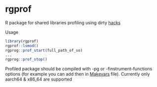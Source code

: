 # rgprof
R package for shared libraries profiling using dirty [hacks](http://redplait.blogspot.com/2024/03/profiling-shared-libraries-on-linux.html)

Usage
```R
library(rgprof)
rgprof::lsmod()
rgprog::prof_start(full_path_of_so)
...
rgprog::prof_stop()
```

Profiled package should be compiled with -pg or -finstrument-functions options (for example you can add then in [Makevars](https://rstudio.github.io/r-manuals/r-admin/Add-on-packages.html#customizing-package-compilation) file). Currently only aarch64 & x86_64 are supported
